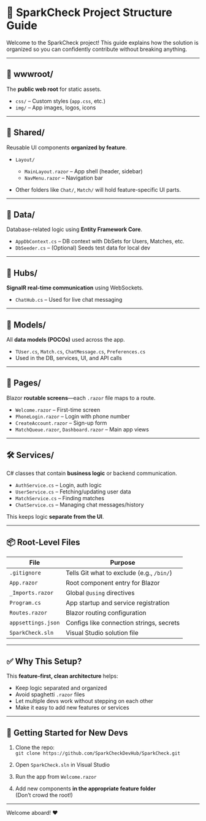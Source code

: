 # 🧭 SparkCheck Project Structure Guide

Welcome to the SparkCheck project! This guide explains how the solution is organized so you can confidently contribute without breaking anything.

---

## 📁 wwwroot/

The **public web root** for static assets.

- `css/` – Custom styles (`app.css`, etc.)
- `img/` – App images, logos, icons

---

## 🧩 Shared/

Reusable UI components **organized by feature**.

- `Layout/`
  - `MainLayout.razor` – App shell (header, sidebar)
  - `NavMenu.razor` – Navigation bar

- Other folders like `Chat/`, `Match/` will hold feature-specific UI parts.

---

## 🧬 Data/

Database-related logic using **Entity Framework Core**.

- `AppDbContext.cs` – DB context with DbSets for Users, Matches, etc.
- `DbSeeder.cs` – (Optional) Seeds test data for local dev

---

## 💬 Hubs/

**SignalR real-time communication** using WebSockets.

- `ChatHub.cs` – Used for live chat messaging

---

## 🧠 Models/

All **data models (POCOs)** used across the app.

- `TUser.cs`, `Match.cs`, `ChatMessage.cs`, `Preferences.cs`
- Used in the DB, services, UI, and API calls

---

## 📄 Pages/

Blazor **routable screens**—each `.razor` file maps to a route.

- `Welcome.razor` – First-time screen
- `PhoneLogin.razor` – Login with phone number
- `CreateAccount.razor` – Sign-up form
- `MatchQueue.razor`, `Dashboard.razor` – Main app views

---

## 🛠 Services/

C# classes that contain **business logic** or backend communication.

- `AuthService.cs` – Login, auth logic
- `UserService.cs` – Fetching/updating user data
- `MatchService.cs` – Finding matches
- `ChatService.cs` – Managing chat messages/history

This keeps logic **separate from the UI**.

---

## 📦 Root-Level Files

| File                     | Purpose                                       |
|--------------------------|-----------------------------------------------|
| `.gitignore`             | Tells Git what to exclude (e.g., `/bin/`)     |
| `App.razor`              | Root component entry for Blazor               |
| `_Imports.razor`         | Global `@using` directives                    |
| `Program.cs`             | App startup and service registration          |
| `Routes.razor`           | Blazor routing configuration                  |
| `appsettings.json`       | Configs like connection strings, secrets      |
| `SparkCheck.sln`          | Visual Studio solution file                   |

---

## ✅ Why This Setup?

This **feature-first, clean architecture** helps:

- Keep logic separated and organized
- Avoid spaghetti `.razor` files
- Let multiple devs work without stepping on each other
- Make it easy to add new features or services

---

## 🚀 Getting Started for New Devs

1. Clone the repo:  
   `git clone https://github.com/SparkCheckDevHub/SparkCheck.git`

2. Open `SparkCheck.sln` in Visual Studio

3. Run the app from `Welcome.razor`

4. Add new components **in the appropriate feature folder**  
   (Don’t crowd the root!)

---

Welcome aboard! ❤️
